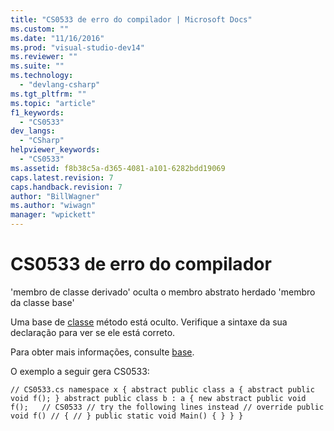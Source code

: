 ```yaml
---
title: "CS0533 de erro do compilador | Microsoft Docs"
ms.custom: ""
ms.date: "11/16/2016"
ms.prod: "visual-studio-dev14"
ms.reviewer: ""
ms.suite: ""
ms.technology: 
  - "devlang-csharp"
ms.tgt_pltfrm: ""
ms.topic: "article"
f1_keywords: 
  - "CS0533"
dev_langs: 
  - "CSharp"
helpviewer_keywords: 
  - "CS0533"
ms.assetid: f8b38c5a-d365-4081-a101-6282bdd19069
caps.latest.revision: 7
caps.handback.revision: 7
author: "BillWagner"
ms.author: "wiwagn"
manager: "wpickett"
---
```

# CS0533 de erro do compilador
'membro de classe derivado' oculta o membro abstrato herdado 'membro da classe base'  
  
 Uma base de [classe](../../csharp/language-reference/keywords/class.md) método está oculto. Verifique a sintaxe da sua declaração para ver se ele está correto.  
  
 Para obter mais informações, consulte [base](../../csharp/language-reference/keywords/base.md).  
  
 O exemplo a seguir gera CS0533:  
  
```  
// CS0533.cs namespace x { abstract public class a { abstract public void f(); } abstract public class b : a { new abstract public void f();   // CS0533 // try the following lines instead // override public void f() // { // } public static void Main() { } } }  
```